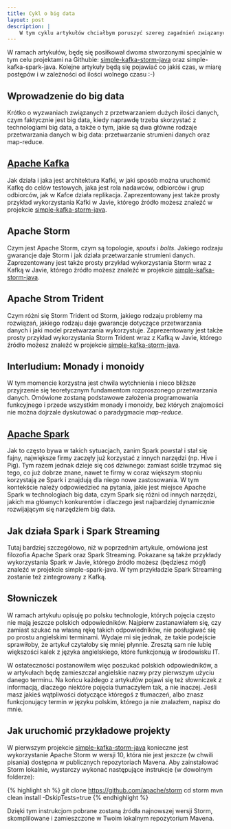 ```yaml
---
title: Cykl o big data
layout: post
description: |
    W tym cyklu artykułów chciałbym poruszyć szereg zagadnień związanych z przetwarzaniem tzw. big data, szczególnie skupiając się na strumieniach danych. Cykl ma docelowo składać się z szeregu artykułów, obejmujących wykorzystanie narzędzi: <a href="http://kafka.apache.org/">Kafka</a>, <a href="https://storm.apache.org/">Storm</a> i <a href="https://spark.apache.org/">Spark</a>. Nie obejdzie się też bez pewnych zagadnień teoretycznych, związanych z przetwarzaniem w środowisku rozproszonym.
---
```


W ramach artykułów, będę się posiłkował dwoma stworzonymi specjalnie w tym celu projektami na Githubie: [simple-kafka-storm-java](https://github.com/dzikowski/simple-kafka-storm-java) oraz simple-kafka-spark-java.
Kolejne artykuły będą się pojawiać co jakiś czas, w miarę postępów i w zależności od ilości wolnego czasu :-)

Wprowadzenie do big data
---
Krótko o wyzwaniach związanych z przetwarzaniem dużych ilości danych, czym faktycznie jest big data, kiedy naprawdę trzeba skorzystać z technologiami big data, a także o tym, jakie są dwa główne rodzaje przetwarzania danych w big data: przetwarzanie strumieni danych oraz map-reduce.


[Apache Kafka](/2014/12/07/kafka/)
---
Jak działa i jaka jest architektura Kafki, w jaki sposób można uruchomić Kafkę do celów testowych, jaka jest rola nadawców, odbiorców i grup odbiorców, jak w Kafce działa replikacja.
Zaprezentowany jest także prosty przykład wykorzystania Kafki w Javie, którego źródło możesz znaleźć w projekcie [simple-kafka-storm-java](https://github.com/dzikowski/simple-kafka-storm-java).


Apache Storm
---
Czym jest Apache Storm, czym są topologie, _spouts_ i _bolts_.
Jakiego rodzaju gwarancje daje Storm i jak działa przetwarzanie strumieni danych.
Zaprezentowany jest także prosty przykład wykorzystania Storm wraz z Kafką w Javie, którego źródło możesz znaleźć w projekcie [simple-kafka-storm-java](https://github.com/dzikowski/simple-kafka-storm-java).


Apache Strom Trident
---
Czym różni się Storm Trident od Storm, jakiego rodzaju problemy ma rozwiązań, jakiego rodzaju daje gwarancje dotyczące przetwarzania danych i jaki model przetwarzania wykorzystuje.
Zaprezentowany jest także prosty przykład wykorzystania Storm Trident wraz z Kafką w Javie, którego źródło możesz znaleźć w projekcie [simple-kafka-storm-java](https://github.com/dzikowski/simple-kafka-storm-java).

Interludium: Monady i monoidy
---
W tym momencie korzystna jest chwila wytchnienia i nieco bliższe przyjrzenie się teoretycznym fundamentom rozproszonego przetwarzania danych.
Omówione zostaną podstawowe założenia programowania funkcyjnego i przede wszystkim monady i monoidy, bez których znajomości nie można dojrzale dyskutować o paradygmacie _map-reduce_.


[Apache Spark](/2015/01/28/spark/)
---
Jak to często bywa w takich sytuacjach, zanim Spark powstał i stał się fajny, największe firmy zaczęły już korzystać z innych narzędzi (np. Hive i Pig).
Tym razem jednak dzieje się coś dziwnego: zamiast ściśle trzymać się tego, co już dobrze znane, nawet te firmy w coraz większym stopniu korzystają ze Spark i znajdują dla niego nowe zastosowania.
W tym kontekście należy odpowiedzieć na pytania, jakie jest miejsce Apache Spark w technologiach big data, czym Spark się różni od innych narzędzi, jakich ma głównych konkurentów i dlaczego jest najbardziej dynamicznie rozwijającym się narzędziem big data.


Jak działa Spark i Spark Streaming
---
Tutaj bardziej szczegółowo, niż w poprzednim artykule, omówiona jest filozofia Apache Spark oraz Spark Streaming.
Pokazane są także przykłady wykorzystania Spark w Javie, którego źródło możesz (będziesz mógł) znaleźć w projekcie simple-spark-java.
W tym przykładzie Spark Streaming zostanie też zintegrowany z Kafką.

Słowniczek
---
W ramach artykułu opisuję po polsku technologie, których pojęcia często nie mają jeszcze polskich odpowiedników.
Najpierw zastanawiałem się, czy zamiast szukać na własną rękę takich odpowiedników, nie posługiwać się po prostu angielskimi terminami.
Wydaje mi się jednak, że takie podejście sprawiłoby, że artykuł czytałoby się mniej płynnie.
Zresztą sam nie lubię większości kalek z języka angielskiego, które funkcjonują w środowisku IT.

W ostateczności postanowiłem więc poszukać polskich odpowiedników, a w artykułach będę zamieszczał angielskie nazwy przy pierwszym użyciu danego terminu.
Na końcu każdego z artykułów pojawi się też słowniczek z informacją, dlaczego niektóre pojęcia tłumaczyłem tak, a nie inaczej.
Jeśli masz jakieś wątpliwości dotyczące któregoś z tłumaczeń, albo znasz funkcjonujący termin w języku polskim, którego ja nie znalazłem, napisz do mnie.

Jak uruchomić przykładowe projekty
---

W pierwszym projekcie [simple-kafka-storm-java](https://github.com/dzikowski/simple-kafka-storm-java) konieczne jest wykorzystanie Apache Storm w wersji 10, która nie jest jeszcze (w chwili pisania) dostępna w publicznych repozytoriach Mavena.
Aby zainstalować Storm lokalnie, wystarczy wykonać następujące instrukcje (w dowolnym folderze):

{% highlight sh %}
git clone https://github.com/apache/storm
cd storm
mvn clean install -DskipTests=true
{% endhighlight %}

Dzięki tym instrukcjom pobrane zostaną źródła najnowszej wersji Storm, skomplilowane i zamieszczone w Twoim lokalnym repozytorium Mavena.

